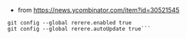 - from https://news.ycombinator.com/item?id=30521545

```
git config --global rerere.enabled true
git config --global rerere.autoUpdate true```
````